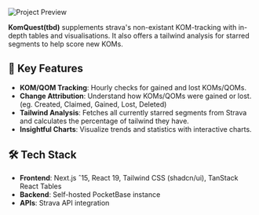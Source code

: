 ![Project Preview](https://i.imgur.com/ayAI8s2.png)

**KomQuest(tbd)** supplements strava's non-existant KOM-tracking with in-depth tables and visualisations. It also offers a tailwind analysis for starred segments to help score new KOMs.


## 🚀 Key Features

- **KOM/QOM Tracking**: Hourly checks for gained and lost KOMs/QOMs.
- **Change Attribution**: Understand how KOMs/QOMs were gained or lost. (eg. Created, Claimed, Gained, Lost, Deleted)
- **Tailwind Analysis**: Fetches all currently starred segments from Strava and calculates the percentage of tailwind they have.
- **Insightful Charts**: Visualize trends and statistics with interactive charts.


## 🛠️ Tech Stack

- **Frontend**: Next.js ˆ15, React 19, Tailwind CSS (shadcn/ui), TanStack React Tables
- **Backend**: Self-hosted PocketBase instance
- **APIs**: Strava API integration


